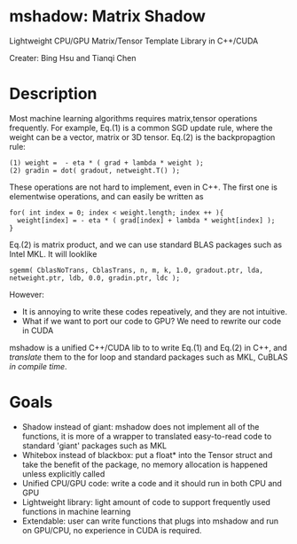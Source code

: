mshadow: Matrix Shadow
======

Lightweight CPU/GPU Matrix/Tensor Template Library in C++/CUDA

Creater: Bing Hsu and Tianqi Chen

Description
=====
Most machine learning algorithms requires matrix,tensor operations frequently. For example, Eq.(1) is a common SGD update rule, where the weight can be a vector, matrix or 3D tensor. Eq.(2) is the backpropagtion rule:
```
(1) weight =  - eta * ( grad + lambda * weight ); 
(2) gradin = dot( gradout, netweight.T() );
```

These operations are not hard to implement, even in C++. The first one is elementwise operations, and can easily be written as 
```
for( int index = 0; index < weight.length; index ++ ){ 
  weight[index] = - eta * ( grad[index] + lambda * weight[index] ); 
}
```
Eq.(2) is matrix product, and we can use standard BLAS packages such as Intel MKL. It will looklike
```
sgemm( CblasNoTrans, CblasTrans, n, m, k, 1.0, gradout.ptr, lda, netweight.ptr, ldb, 0.0, gradin.ptr, ldc );
```
However:

* It is annoying to write these codes repeatively, and they are not intuitive. 
* What if we want to port our code to GPU? We need to rewrite our code in CUDA

mshadow is a unified C++/CUDA lib to to write Eq.(1) and Eq.(2) in C++, and *translate* them to the for loop and standard packages such as MKL, CuBLAS *in compile time*. 

Goals
=====
* Shadow instead of giant: mshadow does not implement all of the functions,  it is more of a wrapper to translated easy-to-read code to standard 'giant' packages such as MKL
* Whitebox instead of blackbox: put a float* into the Tensor struct and take the benefit of the package, no memory allocation is happened unless explicitly called
* Unified CPU/GPU code: write a code and it should run in both CPU and GPU
* Lightweight library: light amount of code to support frequently used functions in machine learning
* Extendable: user can write functions that plugs into mshadow and run on GPU/CPU, no experience in CUDA is required.
 


